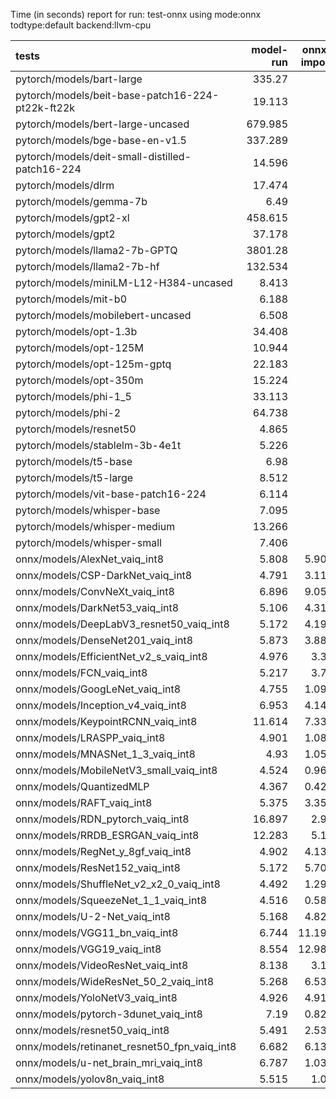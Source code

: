 Time (in seconds) report for run: test-onnx using mode:onnx todtype:default backend:llvm-cpu

| tests                                            |   model-run |   onnx-import |   torch-mlir |   iree-compile |   inference |
|:-------------------------------------------------|------------:|--------------:|-------------:|---------------:|------------:|
| pytorch/models/bart-large                        |     335.27  |         0     |            0 |          0     |       0     |
| pytorch/models/beit-base-patch16-224-pt22k-ft22k |      19.113 |         0     |            0 |          0     |       0     |
| pytorch/models/bert-large-uncased                |     679.985 |         0     |            0 |          0     |       0     |
| pytorch/models/bge-base-en-v1.5                  |     337.289 |         0     |            0 |          0     |       0     |
| pytorch/models/deit-small-distilled-patch16-224  |      14.596 |         0     |            0 |          0     |       0     |
| pytorch/models/dlrm                              |      17.474 |         0     |            0 |          0     |       0     |
| pytorch/models/gemma-7b                          |       6.49  |         0     |            0 |          0     |       0     |
| pytorch/models/gpt2-xl                           |     458.615 |         0     |            0 |          0     |       0     |
| pytorch/models/gpt2                              |      37.178 |         0     |            0 |          0     |       0     |
| pytorch/models/llama2-7b-GPTQ                    |    3801.28  |         0     |            0 |          0     |       0     |
| pytorch/models/llama2-7b-hf                      |     132.534 |         0     |            0 |          0     |       0     |
| pytorch/models/miniLM-L12-H384-uncased           |       8.413 |         0     |            0 |          0     |       0     |
| pytorch/models/mit-b0                            |       6.188 |         0     |            0 |          0     |       0     |
| pytorch/models/mobilebert-uncased                |       6.508 |         0     |            0 |          0     |       0     |
| pytorch/models/opt-1.3b                          |      34.408 |         0     |            0 |          0     |       0     |
| pytorch/models/opt-125M                          |      10.944 |         0     |            0 |          0     |       0     |
| pytorch/models/opt-125m-gptq                     |      22.183 |         0     |            0 |          0     |       0     |
| pytorch/models/opt-350m                          |      15.224 |         0     |            0 |          0     |       0     |
| pytorch/models/phi-1_5                           |      33.113 |         0     |            0 |          0     |       0     |
| pytorch/models/phi-2                             |      64.738 |         0     |            0 |          0     |       0     |
| pytorch/models/resnet50                          |       4.865 |         0     |            0 |          0     |       0     |
| pytorch/models/stablelm-3b-4e1t                  |       5.226 |         0     |            0 |          0     |       0     |
| pytorch/models/t5-base                           |       6.98  |         0     |            0 |          0     |       0     |
| pytorch/models/t5-large                          |       8.512 |         0     |            0 |          0     |       0     |
| pytorch/models/vit-base-patch16-224              |       6.114 |         0     |            0 |          0     |       0     |
| pytorch/models/whisper-base                      |       7.095 |         0     |            0 |          0     |       0     |
| pytorch/models/whisper-medium                    |      13.266 |         0     |            0 |          0     |       0     |
| pytorch/models/whisper-small                     |       7.406 |         0     |            0 |          0     |       0     |
| onnx/models/AlexNet_vaiq_int8                    |       5.808 |         5.902 |            0 |          5.041 |       0.219 |
| onnx/models/CSP-DarkNet_vaiq_int8                |       4.791 |         3.116 |            0 |         11.876 |       0.56  |
| onnx/models/ConvNeXt_vaiq_int8                   |       6.896 |         9.054 |            0 |         13.555 |       0     |
| onnx/models/DarkNet53_vaiq_int8                  |       5.106 |         4.314 |            0 |         10.094 |       0.83  |
| onnx/models/DeepLabV3_resnet50_vaiq_int8         |       5.172 |         4.192 |            0 |         11.109 |       4.053 |
| onnx/models/DenseNet201_vaiq_int8                |       5.873 |         3.882 |            0 |         35.114 |       0.429 |
| onnx/models/EfficientNet_v2_s_vaiq_int8          |       4.976 |         3.38  |            0 |         24.326 |       0.396 |
| onnx/models/FCN_vaiq_int8                        |       5.217 |         3.71  |            0 |          9.751 |       3.376 |
| onnx/models/GoogLeNet_vaiq_int8                  |       4.755 |         1.094 |            0 |         12.781 |       0.212 |
| onnx/models/Inception_v4_vaiq_int8               |       6.953 |         4.147 |            0 |         19.55  |      15.316 |
| onnx/models/KeypointRCNN_vaiq_int8               |      11.614 |         7.338 |            0 |          1.749 |       0     |
| onnx/models/LRASPP_vaiq_int8                     |       4.901 |         1.089 |            0 |         14.198 |      12.282 |
| onnx/models/MNASNet_1_3_vaiq_int8                |       4.93  |         1.059 |            0 |          9.771 |       0.135 |
| onnx/models/MobileNetV3_small_vaiq_int8          |       4.524 |         0.963 |            0 |         11.892 |       0.088 |
| onnx/models/QuantizedMLP                         |       4.367 |         0.421 |            0 |          0.821 |       0.068 |
| onnx/models/RAFT_vaiq_int8                       |       5.375 |         3.353 |            0 |         19.335 |       0     |
| onnx/models/RDN_pytorch_vaiq_int8                |      16.897 |         2.99  |            0 |         15.281 |     153.117 |
| onnx/models/RRDB_ESRGAN_vaiq_int8                |      12.283 |         5.14  |            0 |         38.742 |     106.808 |
| onnx/models/RegNet_y_8gf_vaiq_int8               |       4.902 |         4.133 |            0 |         13.573 |       0.714 |
| onnx/models/ResNet152_vaiq_int8                  |       5.172 |         5.703 |            0 |         18.77  |       1.132 |
| onnx/models/ShuffleNet_v2_x2_0_vaiq_int8         |       4.492 |         1.293 |            0 |          8.492 |       0.136 |
| onnx/models/SqueezeNet_1_1_vaiq_int8             |       4.516 |         0.582 |            0 |          5.934 |       0.109 |
| onnx/models/U-2-Net_vaiq_int8                    |       5.168 |         4.824 |            0 |         17.318 |       0     |
| onnx/models/VGG11_bn_vaiq_int8                   |       6.744 |        11.198 |            0 |          7.883 |       0.951 |
| onnx/models/VGG19_vaiq_int8                      |       8.554 |        12.989 |            0 |          9.086 |       2.102 |
| onnx/models/VideoResNet_vaiq_int8                |       8.138 |         3.17  |            0 |          5.391 |      88.773 |
| onnx/models/WideResNet_50_2_vaiq_int8            |       5.268 |         6.534 |            0 |         10.688 |       1.276 |
| onnx/models/YoloNetV3_vaiq_int8                  |       4.926 |         4.913 |            0 |         10.44  |      11.354 |
| onnx/models/pytorch-3dunet_vaiq_int8             |       7.19  |         0.823 |            0 |          5.107 |      28.451 |
| onnx/models/resnet50_vaiq_int8                   |       5.491 |         2.533 |            0 |          9.18  |       0.451 |
| onnx/models/retinanet_resnet50_fpn_vaiq_int8     |       6.682 |         6.134 |            0 |          1.499 |       0     |
| onnx/models/u-net_brain_mri_vaiq_int8            |       6.787 |         1.034 |            0 |          5.5   |      30.376 |
| onnx/models/yolov8n_vaiq_int8                    |       5.515 |         1.06  |            0 |         13.189 |       5.33  |
